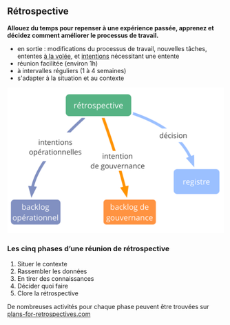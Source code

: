## Rétrospective

**Allouez du temps pour repenser à une expérience passée, apprenez et décidez comment améliorer le processus de travail.**

- en sortie : modifications du processus de travail, nouvelles tâches, ententes [à la volée](glossary:agreement), et [intentions](glossary:organizational-driver) nécessitant une entente
- réunion facilitée (environ 1h)
- à intervalles réguliers (1 à 4 semaines)
- s'adapter à la situation et au contexte

![En sortie d'une rétrospective](img/meetings/retrospective.png)

### Les cinq phases d’une réunion de rétrospective

1. Situer le contexte 
2. Rassembler les données
3. En tirer des connaissances
4. Décider quoi faire
5. Clore la rétrospective

De nombreuses activités pour chaque phase peuvent être trouvées sur [plans-for-retrospectives.com](http://www.plans-for-retrospectives.com/)